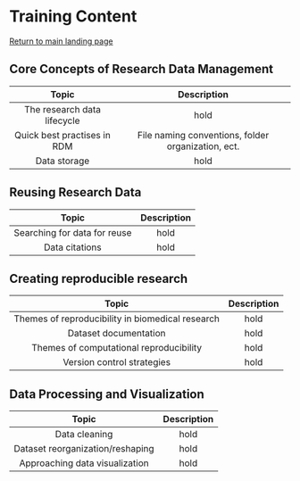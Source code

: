 # Training Content

[Return to main landing page](https://cwml.github.io/data-management-training/)


## Core Concepts of Research Data Management

|   Topic  | Description |
|:----------:|:--------:|
| The research data lifecycle | hold | 
| Quick best practises in RDM | File naming conventions, folder organization, ect.| 
| Data storage | hold | 



## Reusing Research Data 

|   Topic  | Description |
|:------------------------:|:----------:|
| Searching for data for reuse | hold |
| Data citations | hold |



## Creating reproducible research 

|   Topic  | Description |
|:----------:|:--------:|
| Themes of reproducibility in biomedical research | hold | 
| Dataset documentation | hold | 
| Themes of computational reproducibility | hold| 
| Version control strategies | hold | 



## Data Processing and Visualization

|   Topic  | Description |
|:----------:|:--------:|
| Data cleaning | hold | 
| Dataset reorganization/reshaping | hold | 
| Approaching data visualization | hold| 

